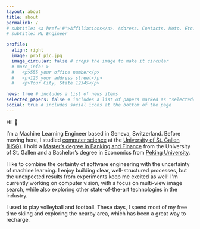```yaml
---
layout: about
title: about
permalink: /
# subtitle: <a href='#'>Affiliations</a>. Address. Contacts. Moto. Etc.
# subtitle: ML Engineer

profile:
  align: right
  image: prof_pic.jpg
  image_circular: false # crops the image to make it circular
  # more_info: >
  #   <p>555 your office number</p>
  #   <p>123 your address street</p>
  #   <p>Your City, State 12345</p>

news: true # includes a list of news items
selected_papers: false # includes a list of papers marked as "selected={true}"
social: true # includes social icons at the bottom of the page
---
```


Hi! :wave:

I’m a Machine Learning Engineer based in Geneva, Switzerland. Before moving here, I studied [computer science](https://www.unisg.ch/en/studium/programme/master/mcs/) at the [University of St. Gallen (HSG)](https://www.unisg.ch/en/?chash=4f06c9d72f4e61627fdcc5005dd584e2&opendocument=&page=8&cHash=47226fa4fd2e6dba48330163fec5c7cb). I hold a [Master’s degree in Banking and Finance](https://www.unisg.ch/en/studium/programme/master/banking-and-finance-mbf/) from the University of St. Gallen and a Bachelor’s degree in Economics from [Peking University](https://www.linkedin.com/school/peking-university/about/).

I like to combine the certainty of software engineering with the uncertainty of machine learning. I enjoy building clear, well-structured processes, but the unexpected results from experiments keep me excited as well! I'm currently working on computer vision, with a focus on multi-view image search, while also exploring other state-of-the-art technologies in the industry.

I used to play volleyball and football. These days, I spend most of my free time skiing and exploring the nearby area, which has been a great way to recharge.